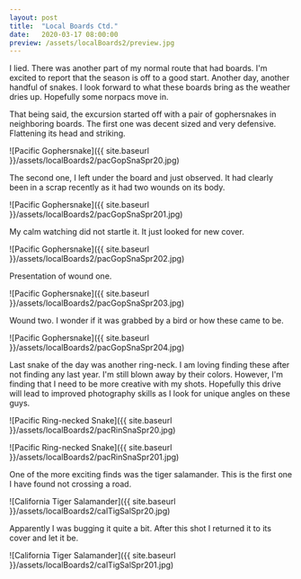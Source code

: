 ```yaml
---
layout: post
title:  "Local Boards Ctd."
date:   2020-03-17 08:00:00
preview: /assets/localBoards2/preview.jpg
---
```


I lied. There was another part of my normal route that had boards. I'm excited to report that the season is off to a good start. Another day, another handful of snakes. I look forward to what these boards bring as the weather dries up. Hopefully some norpacs move in. 

That being said, the excursion started off with a pair of gophersnakes in neighboring boards. The first one was decent sized and very defensive. Flattening its head and striking.

![Pacific Gophersnake]({{ site.baseurl }}/assets/localBoards2/pacGopSnaSpr20.jpg)

The second one, I left under the board and just observed. It had clearly been in a scrap recently as it had two wounds on its body. 

![Pacific Gophersnake]({{ site.baseurl }}/assets/localBoards2/pacGopSnaSpr201.jpg)

My calm watching did not startle it. It just looked for new cover.

![Pacific Gophersnake]({{ site.baseurl }}/assets/localBoards2/pacGopSnaSpr202.jpg)

Presentation of wound one.

![Pacific Gophersnake]({{ site.baseurl }}/assets/localBoards2/pacGopSnaSpr203.jpg)

Wound two. I wonder if it was grabbed by a bird or how these came to be.

![Pacific Gophersnake]({{ site.baseurl }}/assets/localBoards2/pacGopSnaSpr204.jpg)

Last snake of the day was another ring-neck. I am loving finding these after not finding any last year. I'm still blown away by their colors. However, I'm finding that I need to be more creative with my shots. Hopefully this drive will lead to improved photography skills as I look for unique angles on these guys.

![Pacific Ring-necked Snake]({{ site.baseurl }}/assets/localBoards2/pacRinSnaSpr20.jpg)

![Pacific Ring-necked Snake]({{ site.baseurl }}/assets/localBoards2/pacRinSnaSpr201.jpg)

One of the more exciting finds was the tiger salamander. This is the first one I have found not crossing a road. 

![California Tiger Salamander]({{ site.baseurl }}/assets/localBoards2/calTigSalSpr20.jpg)

Apparently I was bugging it quite a bit. After this shot I returned it to its cover and let it be.

![California Tiger Salamander]({{ site.baseurl }}/assets/localBoards2/calTigSalSpr201.jpg)